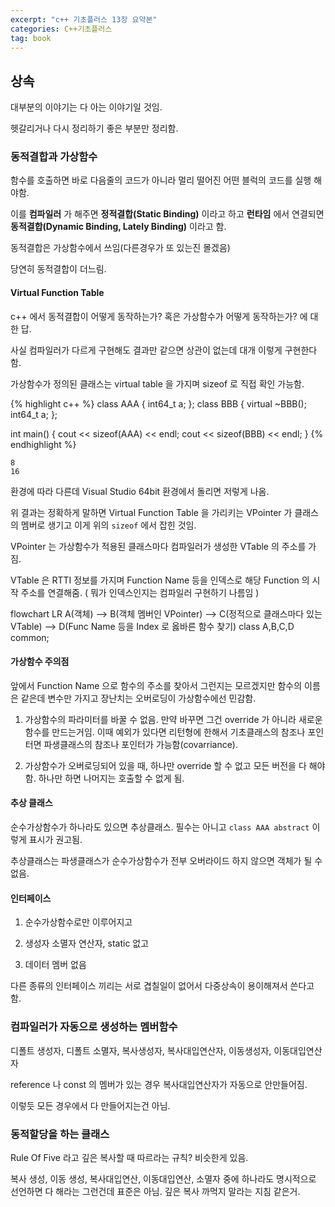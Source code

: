 ```yaml
---
excerpt: "c++ 기초플러스 13장 요약본"
categories: C++기초플러스
tag: book
---
```

## 상속

대부분의 이야기는 다 아는 이야기일 것임.

헷갈리거나 다시 정리하기 좋은 부분만 정리함.

### 동적결합과 가상함수

함수를 호출하면 바로 다음줄의 코드가 아니라 멀리 떨어진 어떤 블럭의 코드를 실행 해야함.

이를 __컴파일러__ 가 해주면 __정적결합(Static Binding)__ 이라고 하고 __런타임__ 에서 연결되면 __동적결합(Dynamic Binding, Lately Binding)__ 이라고 함.

동적결합은 가상함수에서 쓰임(다른경우가 또 있는진 몰겠음)

당연히 동적결합이 더느림.

#### Virtual Function Table

c++ 에서 동적결합이 어떻게 동작하는가? 혹은 가상함수가 어떻게 동작하는가? 에 대한 답.

사실 컴파일러가 다르게 구현해도 결과만 같으면 상관이 없는데 대개 이렇게 구현한다함.

가상함수가 정의된 클래스는 virtual table 을 가지며 sizeof 로 직접 확인 가능함.

{% highlight c++ %}
class AAA {
	int64_t a; 
};
class BBB {
	virtual ~BBB();
	int64_t a;
};

int main()
{
	cout << sizeof(AAA) << endl;
	cout << sizeof(BBB) << endl;
}
{% endhighlight %}

	8
	16

 환경에 따라 다른데 Visual Studio 64bit 환경에서 돌리면 저렇게 나옴.

 위 결과는 정확하게 말하면 Virtual Function Table 을 가리키는 VPointer 가 클래스의 멤버로 생기고 이게 위의 ```sizeof``` 에서 잡힌 것임.

 VPointer 는 가상함수가 적용된 클래스마다 컴파일러가 생성한 VTable 의 주소를 가짐.

 VTable 은  RTTI 정보를 가지며 Function Name 등을 인덱스로 해당 Function 의 시작 주소를 연결해줌. ( 뭐가 인덱스인지는 컴파일러 구현하기 나름임 )

<div class="mermaid">
flowchart LR
    A(객체) --> B(객체 멤버인 VPointer) --> C(정적으로 클래스마다 있는 VTable) --> D(Func Name 등을 Index 로 옳바른 함수 찾기) 
    class A,B,C,D common;
</div>
 
#### 가상함수 주의점

 앞에서 Function Name 으로 함수의 주소를 찾아서 그런지는 모르겠지만 함수의 이름은 같은데 변수만 가지고 장난치는 오버로딩이 가상함수에선 민감함.

1. 가상함수의 파라미터를 바꿀 수 없음. 만약 바꾸면 그건 override 가 아니라 새로운 함수를 만드는거임. 이때 예외가 있다면 리턴형에 한해서 기초클래스의 참조나 포인터면 파생클래스의 참조나 포인터가 가능함(covarriance).

2. 가상함수가 오버로딩되어 있을 때, 하나만 override 할 수 없고 모든 버전을 다 해야함. 하나만 하면 나머지는 호출할 수 없게 됨.

#### 추상 클래스

순수가상함수가 하나라도 있으면 추상클래스. 필수는 아니고 ```class AAA abstract``` 이렇게 표시가 권고됨.

추상클래스는 파생클래스가 순수가상함수가 전부 오버라이드 하지 않으면 객체가 될 수 없음.

#### 인터페이스

1. 순수가상함수로만 이루어지고

2. 생성자 소멸자 연산자, static 없고

3. 데이터 멤버 없음

다른 종류의 인터페이스 끼리는 서로 겹칠일이 없어서 다중상속이 용이해져서 쓴다고 함.

### 컴파일러가 자동으로 생성하는 멤버함수

디폴트 생성자, 디폴트 소멸자, 복사생성자, 복사대입연산자, 이동생성자, 이동대입연산자

reference 나 const 의 멤버가 있는 경우 복사대입연산자가 자동으로 안만들어짐.

이렇듯 모든 경우에서 다 만들어지는건 아님.

### 동적할당을 하는 클래스

Rule Of Five 라고 깊은 복사할 때 따르라는 규칙? 비슷한게 있음.

복사 생성, 이동 생성, 복사대입연산, 이동대입연산,  소멸자 중에 하나라도 명시적으로 선언하면 다 해라는 그런건데 표준은 아님. 깊은 복사 까먹지 말라는 지침 같은거.



 

 